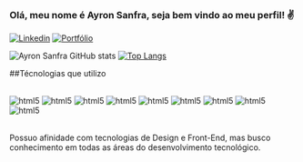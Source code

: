 ### Olá, meu nome é Ayron Sanfra, seja bem vindo ao meu perfil! ✌️

[![Linkedin](https://img.shields.io/badge/LinkedIn-0077B5?style=for-the-badge&logo=linkedin&logoColor=white)](https://www.linkedin.com/in/ayron-sanfra/) [![Portfólio](https://img.shields.io/badge/website-000000?style=for-the-badge&logo=About.me&logoColor=white)](https://ayronsanfra.my.canva.site)

![Ayron Sanfra GitHub stats](https://github-readme-stats.vercel.app/api?username=ZxalFox&show_icons=true&theme=gruvbox) [![Top Langs](https://github-readme-stats.vercel.app/api/top-langs/?username=ZxalFox&layout=compact)](https://github.com/anuraghazra/github-readme-stats)

##Técnologias que utilizo

<div style= "display: inline_block" style="align-itens: center"> <br>
<img  alt="html5" src="https://img.shields.io/badge/HTML5-E34F26?style=for-the-badge&logo=html5&logoColor=white">

<img  alt="html5" src="https://img.shields.io/badge/CSS3-1572B6?style=for-the-badge&logo=css3&logoColor=white">

<img  alt="html5" src="https://img.shields.io/badge/C%2B%2B-00599C?style=for-the-badge&logo=c%2B%2B&logoColor=white">

<img  alt="html5" src="https://img.shields.io/badge/Java-ED8B00?style=for-the-badge&logo=openjdk&logoColor=white">

<img  alt="html5" src="https://img.shields.io/badge/JavaScript-323330?style=for-the-badge&logo=javascript&logoColor=F7DF1E">

<img  alt="html5" src="https://img.shields.io/badge/React-20232A?style=for-the-badge&logo=react&logoColor=61DAFB">


<img  alt="html5" src="https://img.shields.io/badge/Vue.js-35495E?style=for-the-badge&logo=vue.js&logoColor=4FC08D">

<img  alt="html5" src="https://img.shields.io/badge/Figma-F24E1E?style=for-the-badge&logo=figma&logoColor=white">

<img  alt="html5" src="https://img.shields.io/badge/Canva-%2300C4CC.svg?&style=for-the-badge&logo=Canva&logoColor=white">

</div>

<br>

Possuo afinidade com tecnologias de Design e Front-End, mas busco conhecimento em todas as áreas do desenvolvimento tecnológico.
